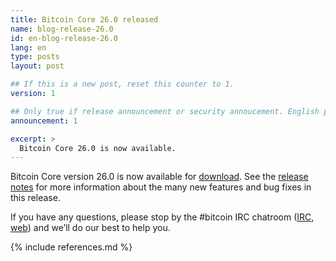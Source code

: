 ```yaml
---
title: Bitcoin Core 26.0 released
name: blog-release-26.0
id: en-blog-release-26.0
lang: en
type: posts
layout: post

## If this is a new post, reset this counter to 1.
version: 1

## Only true if release announcement or security annoucement. English posts only
announcement: 1

excerpt: >
  Bitcoin Core 26.0 is now available.
---
```

Bitcoin Core version 26.0 is now available for [download][download
page].  See the [release notes][release notes] for more information
about the many new features and bug fixes in this release.

If you have any questions, please stop by the #bitcoin IRC chatroom
([IRC][irc], [web][web irc]) and we’ll do our best to help you.

[release notes]: /en/releases/26.0/
[IRC]: irc://irc.libera.chat/bitcoin
[web irc]: https://web.libera.chat/#bitcoin
[download page]: /en/download

{% include references.md %}
